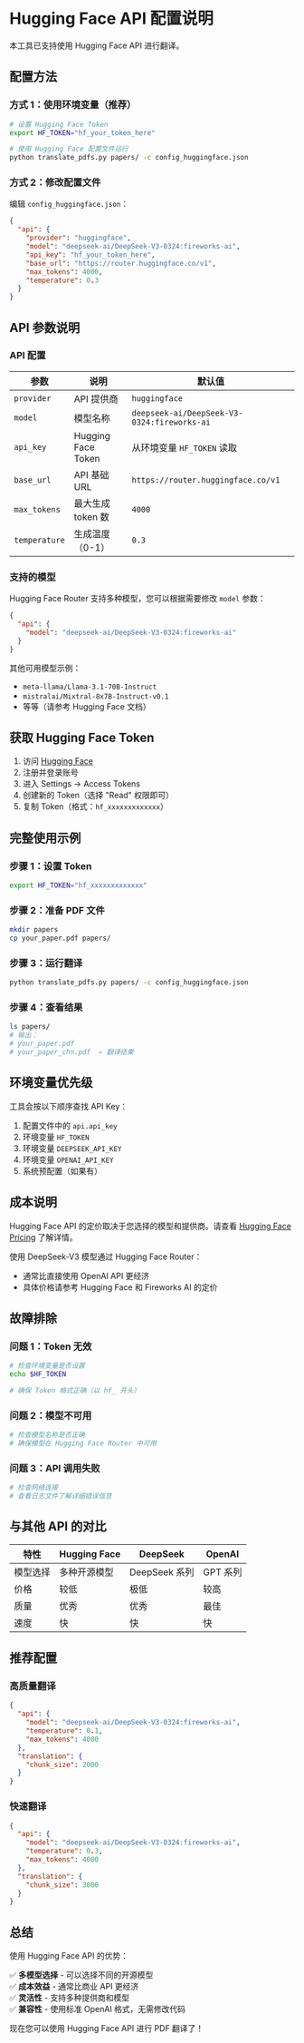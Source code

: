 # Hugging Face API 配置说明

本工具已支持使用 Hugging Face API 进行翻译。

## 配置方法

### 方式 1：使用环境变量（推荐）

```bash
# 设置 Hugging Face Token
export HF_TOKEN="hf_your_token_here"

# 使用 Hugging Face 配置文件运行
python translate_pdfs.py papers/ -c config_huggingface.json
```

### 方式 2：修改配置文件

编辑 `config_huggingface.json`：

```json
{
  "api": {
    "provider": "huggingface",
    "model": "deepseek-ai/DeepSeek-V3-0324:fireworks-ai",
    "api_key": "hf_your_token_here",
    "base_url": "https://router.huggingface.co/v1",
    "max_tokens": 4000,
    "temperature": 0.3
  }
}
```

## API 参数说明

### API 配置

| 参数 | 说明 | 默认值 |
|------|------|--------|
| `provider` | API 提供商 | `huggingface` |
| `model` | 模型名称 | `deepseek-ai/DeepSeek-V3-0324:fireworks-ai` |
| `api_key` | Hugging Face Token | 从环境变量 `HF_TOKEN` 读取 |
| `base_url` | API 基础 URL | `https://router.huggingface.co/v1` |
| `max_tokens` | 最大生成 token 数 | `4000` |
| `temperature` | 生成温度（0-1） | `0.3` |

### 支持的模型

Hugging Face Router 支持多种模型，您可以根据需要修改 `model` 参数：

```json
{
  "api": {
    "model": "deepseek-ai/DeepSeek-V3-0324:fireworks-ai"
  }
}
```

其他可用模型示例：
- `meta-llama/Llama-3.1-70B-Instruct`
- `mistralai/Mixtral-8x7B-Instruct-v0.1`
- 等等（请参考 Hugging Face 文档）

## 获取 Hugging Face Token

1. 访问 [Hugging Face](https://huggingface.co/)
2. 注册并登录账号
3. 进入 Settings → Access Tokens
4. 创建新的 Token（选择 "Read" 权限即可）
5. 复制 Token（格式：`hf_xxxxxxxxxxxxx`）

## 完整使用示例

### 步骤 1：设置 Token

```bash
export HF_TOKEN="hf_xxxxxxxxxxxxx"
```

### 步骤 2：准备 PDF 文件

```bash
mkdir papers
cp your_paper.pdf papers/
```

### 步骤 3：运行翻译

```bash
python translate_pdfs.py papers/ -c config_huggingface.json
```

### 步骤 4：查看结果

```bash
ls papers/
# 输出：
# your_paper.pdf
# your_paper_chn.pdf  ← 翻译结果
```

## 环境变量优先级

工具会按以下顺序查找 API Key：

1. 配置文件中的 `api.api_key`
2. 环境变量 `HF_TOKEN`
3. 环境变量 `DEEPSEEK_API_KEY`
4. 环境变量 `OPENAI_API_KEY`
5. 系统预配置（如果有）

## 成本说明

Hugging Face API 的定价取决于您选择的模型和提供商。请查看 [Hugging Face Pricing](https://huggingface.co/pricing) 了解详情。

使用 DeepSeek-V3 模型通过 Hugging Face Router：
- 通常比直接使用 OpenAI API 更经济
- 具体价格请参考 Hugging Face 和 Fireworks AI 的定价

## 故障排除

### 问题 1：Token 无效

```bash
# 检查环境变量是否设置
echo $HF_TOKEN

# 确保 Token 格式正确（以 hf_ 开头）
```

### 问题 2：模型不可用

```bash
# 检查模型名称是否正确
# 确保模型在 Hugging Face Router 中可用
```

### 问题 3：API 调用失败

```bash
# 检查网络连接
# 查看日志文件了解详细错误信息
```

## 与其他 API 的对比

| 特性 | Hugging Face | DeepSeek | OpenAI |
|------|--------------|----------|--------|
| 模型选择 | 多种开源模型 | DeepSeek 系列 | GPT 系列 |
| 价格 | 较低 | 极低 | 较高 |
| 质量 | 优秀 | 优秀 | 最佳 |
| 速度 | 快 | 快 | 快 |

## 推荐配置

### 高质量翻译

```json
{
  "api": {
    "model": "deepseek-ai/DeepSeek-V3-0324:fireworks-ai",
    "temperature": 0.1,
    "max_tokens": 4000
  },
  "translation": {
    "chunk_size": 2000
  }
}
```

### 快速翻译

```json
{
  "api": {
    "model": "deepseek-ai/DeepSeek-V3-0324:fireworks-ai",
    "temperature": 0.3,
    "max_tokens": 4000
  },
  "translation": {
    "chunk_size": 3000
  }
}
```

## 总结

使用 Hugging Face API 的优势：

✅ **多模型选择** - 可以选择不同的开源模型  
✅ **成本效益** - 通常比商业 API 更经济  
✅ **灵活性** - 支持多种提供商和模型  
✅ **兼容性** - 使用标准 OpenAI 格式，无需修改代码  

现在您可以使用 Hugging Face API 进行 PDF 翻译了！

